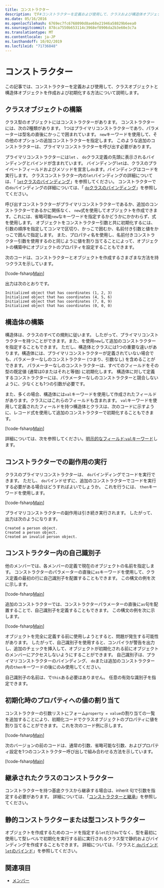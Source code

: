 ```yaml
---
title: コンストラクター
description: でF#コンストラクターを定義および使用して、クラスおよび構造体オブジェクトを作成および初期化する方法について説明します。
ms.date: 05/16/2016
ms.openlocfilehash: 6769ec7fc6768090d8ae68e21946a58829b6eea0
ms.sourcegitcommit: 878ca7550b653114c3968ef8906da2b3e60e3c7a
ms.translationtype: MT
ms.contentlocale: ja-JP
ms.lasthandoff: 10/02/2019
ms.locfileid: "71736848"
---
```

# <a name="constructors"></a>コンストラクター

この記事では、コンストラクターを定義および使用して、クラスオブジェクトと構造体オブジェクトを作成および初期化する方法について説明します。

## <a name="construction-of-class-objects"></a>クラスオブジェクトの構築

クラス型のオブジェクトにはコンストラクターがあります。 コンストラクターには、次の2種類があります。 1つはプライマリコンストラクターであり、パラメーターは型名の直後にかっこで囲まれています。 `new`キーワードを使用して、その他のオプションの追加コンストラクターを指定します。 このような追加のコンストラクターは、プライマリコンストラクターを呼び出す必要があります。

プライマリコンストラクターには`let` 、 `do`クラス定義の先頭に表示されるバインディングとバインドが含まれています。 バインディング`let`は、クラスのプライベートフィールドおよびメソッドを宣言し`do`ます。バインディングはコードを実行します。 クラスコンストラクター内の`let`バインディングの詳細については、「 [ `let`クラスのバインディング](let-bindings-in-classes.md)」を参照してください。 コンストラクターでの`do`バインディングの詳細については、「 [ `do`クラスのバインディング](do-bindings-in-classes.md)」を参照してください。

呼び出すコンストラクターがプライマリコンストラクターであるか、追加のコンストラクターであるかに関係なく、 `new`式を使用してオブジェクトを作成できます。これには、省略可能`new`なキーワードを指定するかどうかにかかわらず、式を使用します。 オブジェクトをコンストラクター引数と共に初期化するには、引数の順序を指定してコンマで区切り、かっこで囲むか、名前付き引数と値をかっこで囲んで指定します。 また、プロパティ名を使用し、名前付きコンストラクター引数を使用するのと同じように値を割り当てることによって、オブジェクトの構築中にオブジェクトのプロパティを設定することもできます。

次のコードは、コンストラクターとオブジェクトを作成するさまざまな方法を持つクラスを示しています。

[!code-fsharp[Main](~/samples/snippets/fsharp/lang-ref-2/snippet3501.fs)]

出力は次のとおりです。

```console
Initialized object that has coordinates (1, 2, 3)
Initialized object that has coordinates (4, 5, 6)
Initialized object that has coordinates (7, 8, 9)
Initialized object that has coordinates (0, 0, 0)
```

## <a name="construction-of-structures"></a>構造体の構築

構造体は、クラスのすべての規則に従います。 したがって、プライマリコンストラクターを持つことができます。また、を使用`new`して追加のコンストラクターを指定することもできます。 ただし、構造体とクラスには1つの重要な違いがあります。構造体には、プライマリコンストラクターが定義されていない場合でも、パラメーターなしのコンストラクター (つまり、引数なし) を含めることができます。 パラメーターなしのコンストラクターは、すべてのフィールドをその型の既定値 (通常は0またはそれと等価) に初期化します。 構造体に対して定義するコンストラクターには、パラメーターなしのコンストラクターと競合しないように、少なくとも1つの引数が必要です。

また、多くの場合、構造体には`val`キーワードを使用して作成されたフィールドがあります。クラスにはこれらのフィールドも含まれます。 `val`キーワードを使用して定義されたフィールドを持つ構造体とクラスは、次のコードに示すように、レコード式を使用して追加のコンストラクターで初期化することもできます。

[!code-fsharp[Main](~/samples/snippets/fsharp/lang-ref-2/snippet3502.fs)]

詳細については、次を参照してください。[明示的なフィールド:`val`キーワード](explicit-fields-the-val-keyword.md)します。

## <a name="executing-side-effects-in-constructors"></a>コンストラクターでの副作用の実行

クラスのプライマリコンストラクターは、 `do`バインディングでコードを実行できます。 ただし、 `do`バインドせずに、追加のコンストラクターでコードを実行する必要がある場合はどうすればよいでしょうか。 これを行うには、 `then`キーワードを使用します。

[!code-fsharp[Main](~/samples/snippets/fsharp/lang-ref-2/snippet3503.fs)]

プライマリコンストラクターの副作用は引き続き実行されます。 したがって、出力は次のようになります。

```console
Created a person object.
Created a person object.
Created an invalid person object.
```

## <a name="self-identifiers-in-constructors"></a>コンストラクター内の自己識別子

他のメンバーでは、各メンバーの定義で現在のオブジェクトの名前を指定します。 コンストラクターのパラメーターの直後に`as`キーワードを使用して、クラス定義の最初の行に自己識別子を配置することもできます。 この構文の例を次に示します。

[!code-fsharp[Main](~/samples/snippets/fsharp/lang-ref-2/snippet3504.fs)]

追加のコンストラクターでは、コンストラクターパラメーターの直後に`as`句を配置することで、自己識別子を定義することもできます。 この構文の例を次に示します。

[!code-fsharp[Main](~/samples/snippets/fsharp/lang-ref-2/snippet3505.fs)]

オブジェクトを完全に定義する前に使用しようとすると、問題が発生する可能性があります。 したがって、自己識別子を使用すると、コンパイラが警告を出力し、追加のチェックを挿入して、オブジェクトが初期化される前にオブジェクトのメンバーにアクセスしないようにすることができます。 自己識別子は、プライマリコンストラクターのバインディング、 `do`または追加のコンストラクター内の`then`キーワードの後にのみ使用してください。

自己識別子の名前は、で`this`ある必要はありません。 任意の有効な識別子を指定できます。

## <a name="assigning-values-to-properties-at-initialization"></a>初期化時のプロパティへの値の割り当て

コンストラクターの引数リストにフォーム`property = value`の割り当ての一覧を追加することにより、初期化コードでクラスオブジェクトのプロパティに値を割り当てることができます。 これを次のコード例に示します。

[!code-fsharp[Main](~/samples/snippets/fsharp/lang-ref-2/snippet3506.fs)]

次のバージョンの前のコードは、通常の引数、省略可能な引数、およびプロパティ設定を1つのコンストラクター呼び出しで組み合わせる方法を示しています。

[!code-fsharp[Main](~/samples/snippets/fsharp/lang-ref-2/snippet3507.fs)]

## <a name="constructors-in-inherited-class"></a>継承されたクラスのコンストラクター

コンストラクターを持つ基底クラスから継承する場合は、inherit 句で引数を指定する必要があります。 詳細については、「[コンストラクターと継承](../inheritance.md#constructors-and-inheritance)」を参照してください。

## <a name="static-constructors-or-type-constructors"></a>静的コンストラクターまたは型コンストラクター

オブジェクトを作成するためのコードを指定する`let`だけ`do`でなく、型を最初に使用して型レベルで初期化を実行する前に実行されるクラス型で静的およびバインディングを作成することもできます。 詳細については、「クラスと[ `do`バインド](do-bindings-in-classes.md) [ `let`のバインド](let-bindings-in-classes.md)」を参照してください。

## <a name="see-also"></a>関連項目

- [メンバー](index.md)

